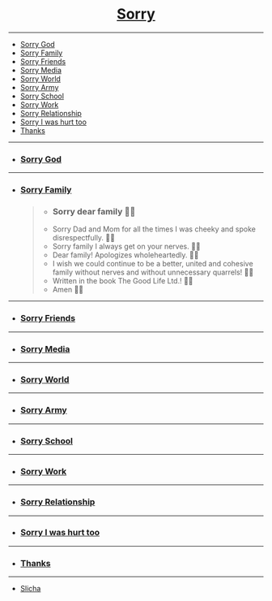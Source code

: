 <div align="center">

# [Sorry](https://github.com/Anlominus/Anlominus/blob/main/Sorry.md)

</div>

---

- [Sorry God]()
- [Sorry Family]()
- [Sorry Friends]()
- [Sorry Media]()
- [Sorry World]()
- [Sorry Army]()
- [Sorry School]()
- [Sorry Work]()
- [Sorry Relationship]()
- [Sorry I was hurt too]()
- [Thanks]()

---

- ### [Sorry God]()

---

- ### [Sorry Family]()
  > - ### Sorry dear family 🙏🏼
  > - Sorry Dad and Mom for all the times I was cheeky and spoke disrespectfully. 🙏🏼
  > - Sorry family I always get on your nerves. 🙏🏼
  > - Dear family! Apologizes wholeheartedly. 🙏🏼
  > - I wish we could continue to be a better, united and cohesive family without nerves and without unnecessary quarrels! 🙏🏼
  > - Written in the book The Good Life Ltd.! 🙏🏼
  > - Amen 🙏🏼 

---

- ### [Sorry Friends]()

---

- ### [Sorry Media]()

---

- ### [Sorry World]()

---

- ### [Sorry Army]()

---

- ### [Sorry School]()

---

- ### [Sorry Work]()

---

- ### [Sorry Relationship]()

---

- ### [Sorry I was hurt too]()

---

- ### [Thanks]()

---

- [Slicha](https://slicha.com/)
